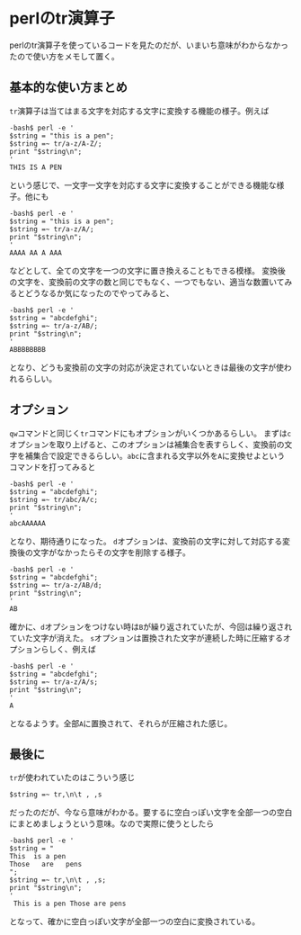 # perlのtr演算子

perlのtr演算子を使っているコードを見たのだが、いまいち意味がわからなかったので使い方をメモして置く。

## 基本的な使い方まとめ

`tr`演算子は当てはまる文字を対応する文字に変換する機能の様子。例えば

```
-bash$ perl -e '
$string = "this is a pen";
$string =~ tr/a-z/A-Z/;
print "$string\n";
'
THIS IS A PEN
```

という感じで、一文字一文字を対応する文字に変換することができる機能な様子。他にも

```
-bash$ perl -e '
$string = "this is a pen";
$string =~ tr/a-z/A/;
print "$string\n";
'
AAAA AA A AAA
```

などとして、全ての文字を一つの文字に置き換えることもできる模様。
変換後の文字を、変換前の文字の数と同じでもなく、一つでもない、適当な数置いてみるとどうなるか気になったのでやってみると、

```
-bash$ perl -e '
$string = "abcdefghi";
$string =~ tr/a-z/AB/;
print "$string\n";
'
ABBBBBBBB
```

となり、どうも変換前の文字の対応が決定されていないときは最後の文字が使われるらしい。

## オプション

`qw`コマンドと同じく`tr`コマンドにもオプションがいくつかあるらしい。
まずは`c`オプションを取り上げると、このオプションは補集合を表すらしく、変換前の文字を補集合で設定できるらしい。`abc`に含まれる文字以外を`A`に変換せよというコマンドを打ってみると

```
-bash$ perl -e '
$string = "abcdefghi";
$string =~ tr/abc/A/c;
print "$string\n";
'
abcAAAAAA
```

となり、期待通りになった。
`d`オプションは、変換前の文字に対して対応する変換後の文字がなかったらその文字を削除する様子。

```
-bash$ perl -e '
$string = "abcdefghi";
$string =~ tr/a-z/AB/d;
print "$string\n";
'
AB
```

確かに、`d`オプションをつけない時は`B`が繰り返されていたが、今回は繰り返されていた文字が消えた。
`s`オプションは置換された文字が連続した時に圧縮するオプションらしく、例えば

```
-bash$ perl -e '
$string = "abcdefghi";
$string =~ tr/a-z/A/s;
print "$string\n";
'
A
```

となるようす。全部`A`に置換されて、それらが圧縮された感じ。

## 最後に

`tr`が使われていたのはこういう感じ

```
$string =~ tr,\n\t , ,s
```

だったのだが、今なら意味がわかる。要するに空白っぽい文字を全部一つの空白にまとめましょうという意味。なので実際に使うとしたら

```
-bash$ perl -e '
$string = "
This  is a pen
Those   are   pens
";
$string =~ tr,\n\t , ,s;
print "$string\n";
'
 This is a pen Those are pens
```

となって、確かに空白っぽい文字が全部一つの空白に変換されている。
